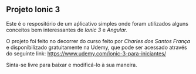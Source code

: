 ## Projeto Ionic 3
Este é o respositório de um aṕlicativo simples onde foram utilizados alguns conceitos bem interessantes de *Ionic 3* e *Angular.*

O projeto foi feito no decorrer do curso feito por *Charles dos Santos França* e disponibilizado gratuitamente na Udemy, que pode ser acessado através do seguinte link:
https://www.udemy.com/ionic-3-para-iniciantes/

Sinta-se livre para baixar e modificá-lo à sua maneira.
